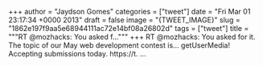 
+++
author = "Jaydson Gomes"
categories = ["tweet"]
date = "Fri Mar 01 23:17:34 +0000 2013"
draft = false
image = "{TWEET_IMAGE}"
slug = "1862e197f9aa5e68944111ac72e14bf08a26802d"
tags = ["tweet"]
title = """RT @mozhacks: You asked f..."""
+++
RT @mozhacks: You asked for it. The topic of our May web development contest is... getUserMedia! Accepting submissions today. https://t. ...
